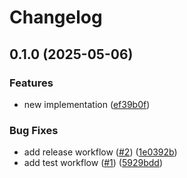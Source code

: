 # Changelog

## 0.1.0 (2025-05-06)


### Features

* new implementation ([ef39b0f](https://github.com/vasco-santos/varsig/commit/ef39b0f7cd3f634f30f3f0415e189b8726ff4f6e))


### Bug Fixes

* add release workflow ([#2](https://github.com/vasco-santos/varsig/issues/2)) ([1e0392b](https://github.com/vasco-santos/varsig/commit/1e0392b5c4e107b9ceaaf175750ca57b76ccf969))
* add test workflow ([#1](https://github.com/vasco-santos/varsig/issues/1)) ([5929bdd](https://github.com/vasco-santos/varsig/commit/5929bdd54780139254a0bd94670e3916ff50e40e))
